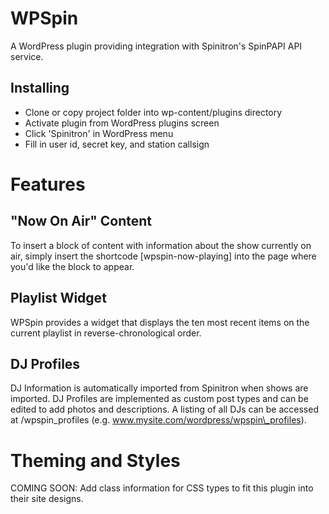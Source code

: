 WPSpin
======

A WordPress plugin providing integration with Spinitron's SpinPAPI API service.

## Installing

- Clone or copy project folder into wp-content/plugins directory
- Activate plugin from WordPress plugins screen
- Click 'Spinitron' in WordPress menu
- Fill in user id, secret key, and station callsign

Features
========

## "Now On Air" Content

To insert a block of content with information about the show currently on air, simply insert the shortcode
[wpspin-now-playing] into the page where you'd like the block to appear. 

## Playlist Widget

WPSpin provides a widget that displays the ten most recent items on the current playlist in reverse-chronological order.

## DJ Profiles

DJ Information is automatically imported from Spinitron when shows are imported. DJ Profiles are implemented
as custom post types and can be edited to add photos and descriptions. A listing of all DJs can be accessed
at <your website url>/wpspin\_profiles (e.g. www.mysite.com/wordpress/wpspin\_profiles).

Theming and Styles
==================

COMING SOON: Add class information for CSS types to fit this plugin into their site designs.